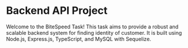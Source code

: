 # Backend API Project

Welcome to the BiteSpeed Task! This task aims to provide a robust and scalable backend system for finding identity of customer. It is built using Node.js, Express.js, TypeScript, and MySQL with Sequelize.
